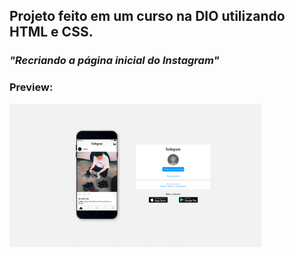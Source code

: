 <h2>Projeto feito em um curso na DIO utilizando HTML e CSS.</h2>

<h3><i>"Recriando a página inicial do Instagram"</i></h3>

<h3>Preview:</h3>
<img src="img/preview.png" style="width: 80%">
